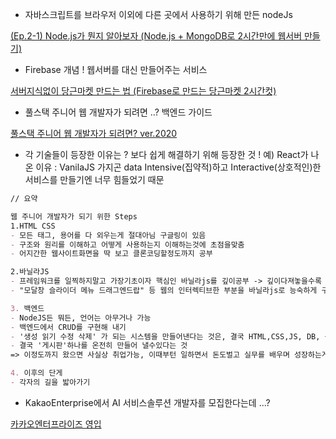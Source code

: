 - 자바스크립트를 브라우저 이외에 다른 곳에서 사용하기 위해 만든 nodeJs

[(Ep.2-1) Node.js가 뭔지 알아보자 (Node.js + MongoDB로 2시간만에 웹서버 만들기)](https://youtu.be/pTm5E3jcOeY)

- Firebase 개념 ! 웹서버를 대신 만들어주는 서비스

[서버지식없이 당근마켓 만드는 법 (Firebase로 만드는 당근마켓 2시간컷)](https://www.youtube.com/watch?v=9RkXchEJgKU)

- 풀스택 주니어 웹 개발자가 되려면 ..? 백엔드 가이드

[풀스택 주니어 웹 개발자가 되려면? ver.2020](https://www.youtube.com/watch?v=ODa9mY2bEEc)

- 각 기술들이 등장한 이유는 ?
보다 쉽게 해결하기 위해 등장한 것 ! 
예) React가 나온 이유 : VanilaJS 가지곤 data Intensive(집약적)하고 Interactive(상호적인)한 서비스를 만들기엔 너무 힘들었기 때문

```markdown
// 요약

웹 주니어 개발자가 되기 위한 Steps
1.HTML CSS
- 모든 태그, 용어를 다 외우는게 절대아님 구글링이 있음
- 구조와 원리를 이해하고 어떻게 사용하는지 이해하는것에 초점을맞춤
- 어지간한 웹사이트화면을 딱 보고 클론코딩할정도까지 공부

2.바닐라JS
- 프레임워크를 일찍하지말고 가장기초이자 핵심인 바닐라js를 깊이공부 -> 깊이다져놓을수록 나중에 리엑트,뷰 등 프레임워크를 배우는것이 쉬워짐(시간을아낄수있음)
- "모달창 슬라이더 메뉴 드래그엔드랍" 등 웹의 인터렉티브한 부분을 바닐라js로 능숙하게 구현해낼수있을정도 까지 익혔으면, 다음 단계로 넘아가도됨(프레임웍, 백앤드 등)

3. 백엔드
- NodeJS든 뭐든, 언어는 아무거나 가능
- 백엔드에서 CRUD를 구현해 내기
- '생성 읽기 수정 삭제' 가 되는 시스템을 만들어낸다는 것은, 결국 HTML,CSS,JS, DB, 등등 을 다 할줄안다는 것
- 결국 '게시판'하나를 온전히 만들어 낼수있다는 것
=> 이정도까지 왔으면 사실상 취업가능, 이때부턴 일하면서 돈도벌고 실무를 배우며 성장하는게 좋음

4. 이후의 단게
- 각자의 길을 밟아가기
```

- KakaoEnterprise에서 AI 서비스솔루션 개발자를 모집한다는데 ...?

[카카오엔터프라이즈 영입](https://careers.kakaoenterprise.com/job/%EA%B2%BD%EA%B8%B0%EB%8F%84-%EC%86%94%EB%A3%A8%EC%85%98%ED%94%8C%EB%9E%AB%ED%8F%BC%ED%8C%80-AI-%EC%84%9C%EB%B9%84%EC%8A%A4%EC%86%94%EB%A3%A8%EC%85%98-%EA%B0%9C%EB%B0%9C%EC%9E%90-%EC%98%81%EC%9E%85-%EA%B2%BD%EA%B8%B0%EB%8F%84/5631144/)